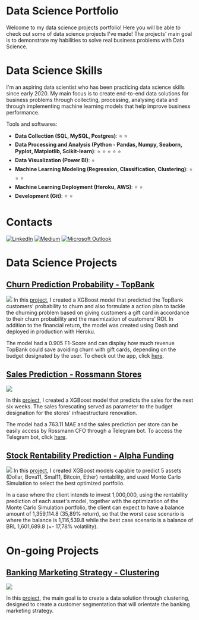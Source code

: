 # Data Science Portfolio

Welcome to my data science projects portfolio!
Here you will be able to check out some of data science projects I've made!
The projects' main goal is to demonstrate my habilities to solve real business problems with Data Science.

# Data Science Skills
I'm an aspiring data scientist who has been practicing data science skills since early 2020. My main focus is to create end-to-end data solutions for business problems through collecting, processing, analysing data and through implementing machine learning models that help improve business performance.

Tools and softwares:
* **Data Collection (SQL, MySQL, Postgres)**: :star: :star:
* **Data Processing and Analysis (Python - Pandas, Numpy, Seaborn, Pyplot, Matplotlib, Scikit-learn)**: :star: :star: :star: :star: :star: 
* **Data Visualization (Power BI)**: :star:
* **Machine Learning Modeling (Regression, Classification, Clustering)**: :star: :star: :star:
* **Machine Learning Deployment (Heroku, AWS)**: :star: :star:
* **Development (Git)**: :star: :star:

# Contacts
[<img alt="LinkedIn" src="https://img.shields.io/badge/LinkedIn-0077B5?style=for-the-badge&logo=linkedin&logoColor=white"/>](https://www.linkedin.com/in/joao-pedro-vazquez/) 
[<img alt="Medium" src="https://img.shields.io/badge/Medium-12100E?style=for-the-badge&logo=medium&logoColor=white"/>](https://jpvazquez.medium.com/)
[<img alt="Microsoft Outlook" src="https://img.shields.io/badge/Microsoft_Outlook-0078D4?style=for-the-badge&logo=microsoft-outlook&logoColor=white"/>](jpvazquezz@hotmail.com)

# Data Science Projects
## [Churn Prediction Probability - TopBank](https://github.com/jpvazquezz/churn-prediction-topbank)
![](https://www.milldesk.com.br/wp-content/uploads/2019/09/customer-churn-milldesk-1024x513.jpeg)
In this [project](https://github.com/jpvazquezz/churn-prediction-topbank), I created a XGBoost model that predicted the TopBank customers' probability to churn and also formulate a action plan to tackle the churning problem based on giving customers a gift card in accordance to their churn probability and the maximization of customers' ROI. In addition to the financial return, the model was created using Dash and deployed in production with Heroku.

The model had a 0.905 F1-Score and can display how much revenue TopBank could save avoiding churn with gift cards, depending on the budget designated by the user. To check out the app, click [here](https://churn-prediction-topbank.herokuapp.com/).

## [Sales Prediction - Rossmann Stores](https://github.com/jpvazquezz/sales_prediction_rossmann)
![](https://camo.githubusercontent.com/84eb49a4951c798927afa2632be66644947e115352eca2cc8d0a474d838e4cf1/68747470733a2f2f7777772e6378746f6461792e636f6d2f77702d636f6e74656e742f75706c6f6164732f323032312f30362f53616c65732d466f726563617374696e672d31323830783732302e6a7067)

In this [project](https://github.com/jpvazquezz/sales_prediction_rossmann), I created a XGBoost model that predicts the sales for the next six weeks. The sales forescating served as parameter to the budget designation for the stores' infraestructure renovation. 

The model had a 763.11 MAE and the sales prediction per store can be easily access by Rossmann CFO through a Telegram bot. To access the Telegram bot, click [here](https://t.me/rossamann_salesprediction_bot).

## [Stock Rentability Prediction - Alpha Funding](https://github.com/jpvazquezz/alpha_funding)
![](https://images.unsplash.com/photo-1611974789855-9c2a0a7236a3?ixlib=rb-1.2.1&ixid=MnwxMjA3fDB8MHxwaG90by1wYWdlfHx8fGVufDB8fHx8&auto=format&fit=crop&w=1470&q=80)
In this [project](https://github.com/jpvazquezz/alpha_funding), I created XGBoost models capable to predict 5 assets (Dollar, Bova11, Smal11, Bitcoin, Ether) rentability, and used Monte Carlo Simulation to select the best optimized portfolio.

In a case where the client intends to invest 1,000,000, using the rentability prediction of each asset's model, together with the optimization of the Monte Carlo Simulation portfolio, the client can expect to have a balance amount of 1,359,114.8 (35,89% return), so that the worst case scenario is where the balance is 1,116,539.8 while the best case scenario is a balance of BRL 1,601,689.8 (+- 17,78% volatility).

# On-going Projects
## [Banking Marketing Strategy - Clustering](https://github.com/jpvazquezz/bank_marketing_clustering)
![](https://cdn.datafloq.com/cache/blog_pictures/878x531/customer_segment.jpg)

In this [project](https://github.com/jpvazquezz/bank_marketing_clustering), the main goal is to create a data solution through clustering, designed to create a customer segmentation that will orientate the banking marketing strategy.  

